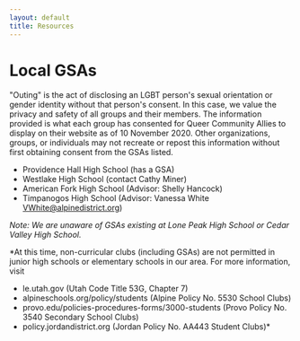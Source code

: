 ```yaml
---
layout: default
title: Resources
---
```


# Local GSAs 
"Outing" is the act of disclosing an LGBT person's sexual orientation or gender identity without that person's consent. In this case, we value the privacy and safety of all groups and their members. The information provided is what each group has consented for Queer Community Allies to display on their website as of 10 November 2020. Other organizations, groups, or individuals may not recreate or repost this information without first obtaining consent from the GSAs listed. 

- Providence Hall High School (has a GSA) 
- Westlake High School (contact Cathy Miner) 
- American Fork High School (Advisor: Shelly Hancock) 
- Timpanogos High School (Advisor: Vanessa White VWhite@alpinedistrict.org) 

*Note: We are unaware of GSAs existing at Lone Peak High School or Cedar Valley High School.* 

*At this time, non-curricular clubs (including GSAs) are not permitted in junior high schools or elementary schools in our area. For more information, visit 
- le.utah.gov (Utah Code Title 53G, Chapter 7)
- alpineschools.org/policy/students (Alpine Policy No. 5530 School Clubs)
- provo.edu/policies-procedures-forms/3000-students (Provo Policy No. 3540 Secondary School Clubs)
- policy.jordandistrict.org (Jordan Policy No. AA443 Student Clubs)*
